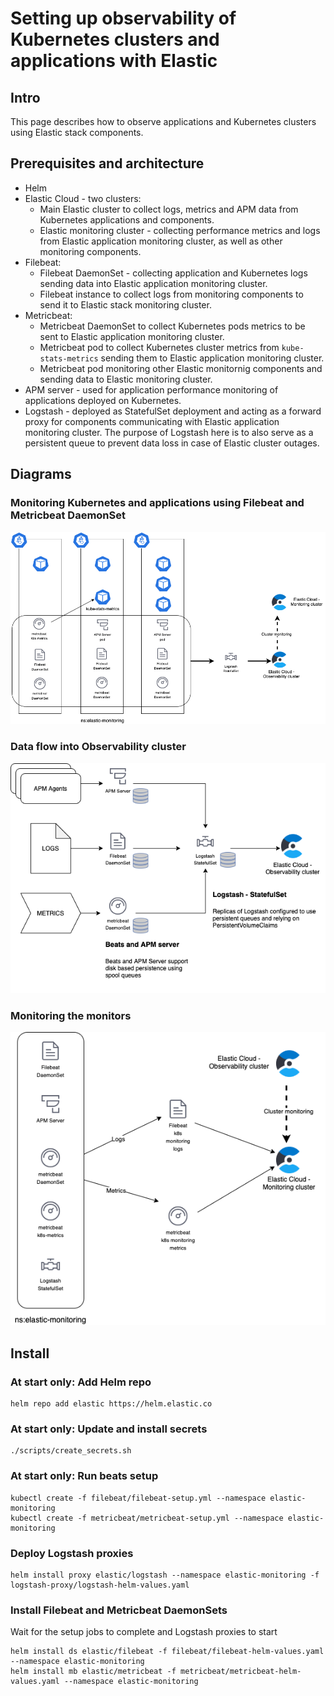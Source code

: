 # Setting up observability of Kubernetes clusters and applications with Elastic

## Intro
This page describes how to observe applications and Kubernetes clusters using Elastic stack components.

## Prerequisites and architecture
* Helm
* Elastic Cloud - two clusters:
  * Main Elastic cluster to collect logs, metrics and APM data from Kubernetes applications and components.
  * Elastic monitoring cluster - collecting performance metrics and logs from Elastic application monitoring cluster, as well as other monitoring components.
* Filebeat:
  * Filebeat DaemonSet - collecting application and Kubernetes logs sending data into Elastic application monitoring cluster.
  * Filebeat instance to collect logs from monitoring components to send it to Elastic stack monitoring cluster.
* Metricbeat:
  * Metricbeat DaemonSet to collect Kubernetes pods metrics to be sent to Elastic application monitoring cluster.
  * Metricbeat pod to collect Kubernetes cluster metrics from `kube-stats-metrics` sending them to Elastic application monitoring cluster.
  * Metricbeat pod monitoring other Elastic monitornig components and sending data to Elastic monitoring cluster.
* APM server - used for application performance monitoring of applications deployed on Kubernetes.
* Logstash - deployed as StatefulSet deployment and acting as a forward proxy for components communicating with Elastic application monitoring cluster. The purpose of Logstash here is to also serve as a persistent queue to prevent data loss in case of Elastic cluster outages.

## Diagrams
### Monitoring Kubernetes and applications using Filebeat and Metricbeat DaemonSet
![Monitoring diagram](images/monitoring1.png)
### Data flow into Observability cluster
![Data flow](images/monitoring2.png)
### Monitoring the monitors
![Monitoring the monitors](images/monitoring3.png)

## Install
### At start only: Add Helm repo
```
helm repo add elastic https://helm.elastic.co
```

### At start only: Update and install secrets
```
./scripts/create_secrets.sh
```

### At start only: Run beats setup
```
kubectl create -f filebeat/filebeat-setup.yml --namespace elastic-monitoring
kubectl create -f metricbeat/metricbeat-setup.yml --namespace elastic-monitoring

```

### Deploy Logstash proxies
```
helm install proxy elastic/logstash --namespace elastic-monitoring -f logstash-proxy/logstash-helm-values.yaml
```

### Install Filebeat and Metricbeat DaemonSets
Wait for the setup jobs to complete and Logstash proxies to start
```
helm install ds elastic/filebeat -f filebeat/filebeat-helm-values.yaml --namespace elastic-monitoring
helm install mb elastic/metricbeat -f metricbeat/metricbeat-helm-values.yaml --namespace elastic-monitoring

```
